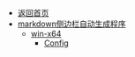 - [返回首页](/)
- [markdown侧边栏自动生成程序](markdown侧边栏自动生成程序/)
  - [win-x64](markdown侧边栏自动生成程序/win-x64/)
    - [Config](markdown侧边栏自动生成程序/win-x64/Config/)
